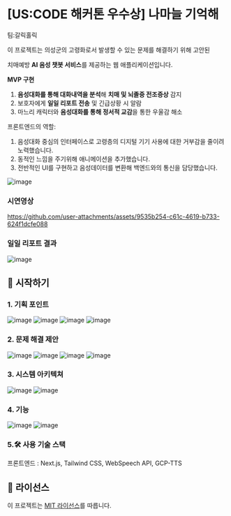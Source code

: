 # [US:CODE 해커톤 우수상] 나마늘 기억해
팀:갈릭홀릭 

이 프로젝트는 의성군의 고령화로서 발생할 수 있는 문제를 해결하기 위해 고안된

치매예방 **AI 음성 챗봇 서비스**를 제공하는 웹 애플리케이션입니다.

**MVP 구현**
1. **음성대화를 통해 대화내역을 분석**해 **치매 및 뇌졸중 전조증상** 감지
2. 보호자에게 **일일 리포트 전송** 및 긴급상황 시 알람
3. 마느리 캐릭터와 **음성대화를 통해 정서적 교감**을 통한 우울감 해소

프론트엔드의 역할:
1. 음성대화 중심의 인터페이스로 고령층의 디지털 기기 사용에 대한 거부감을 줄이려 노력했습니다.
2. 동적인 느낌을 주기위해 애니메이션을 추가했습니다.
3. 전반적인 UI를 구현하고 음성데이터를 변환해 백엔드와의 통신을 담당했습니다.

![image](https://github.com/user-attachments/assets/7c0c15d6-3480-4bb6-bfe8-b8144a6e2402)

### 시연영상


https://github.com/user-attachments/assets/9535b254-c61c-4619-b733-624f1dcfe088

### 일일 리포트 결과
![image](https://github.com/user-attachments/assets/bc443db5-85e7-4930-807a-66bea9b77100)

## 🚀 시작하기

### 1. 기획 포인트
![image](https://github.com/user-attachments/assets/a8417421-7393-4f09-83f1-8954c6446725)
![image](https://github.com/user-attachments/assets/a1215977-0dd6-4bd0-a4a9-3710758bb370)
![image](https://github.com/user-attachments/assets/652751fe-b257-4c77-bf38-3d0bd7878c4d)
![image](https://github.com/user-attachments/assets/c2f756d3-51ff-4e13-bf60-b1f747059be4)

### 2. 문제 해결 제안
![image](https://github.com/user-attachments/assets/d099e071-373a-4886-8ee6-2b5152c28d9e)
![image](https://github.com/user-attachments/assets/ba8f51ee-d07b-42d9-8923-99600ffcacc8)
![image](https://github.com/user-attachments/assets/f960d40f-274e-45d3-afef-263e3b4d150a)
![image](https://github.com/user-attachments/assets/0250db3a-db03-444c-9baa-baedc99d2a53)

### 3. 시스템 아키텍쳐
![image](https://github.com/user-attachments/assets/f5208780-0194-4912-af43-1ef8bd64e6b3)
![image](https://github.com/user-attachments/assets/c7ea8fa8-f96a-416b-bc48-a5dc5b065819)

### 4. 기능
![image](https://github.com/user-attachments/assets/6764ce30-cf6a-443d-92f7-dbda9870dff5)
![image](https://github.com/user-attachments/assets/be1cb275-4cb2-4866-8379-d510800eeb9e)

### 5.🛠 사용 기술 스택
프론트엔드 : Next.js, Tailwind CSS, WebSpeech API, GCP-TTS

## 📄 라이선스

이 프로젝트는 [MIT 라이선스](./LICENSE)를 따릅니다.
